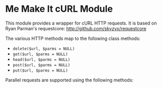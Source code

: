 Me Make It cURL Module
======================

This module provides a wrapper for cURL HTTP requests.
It is based on Ryan Parman's requestcore: http://github.com/skyzyx/requestcore

The various HTTP methods map to the following class methods:
* `delete($url, $parms = NULL)`
* `get($url, $parms = NULL)`
* `head($url, $parms = NULL)`
* `post($url, $parms = NULL)`
* `put($url, $parms = NULL)`

Parallel requests are supported using the following methods:
